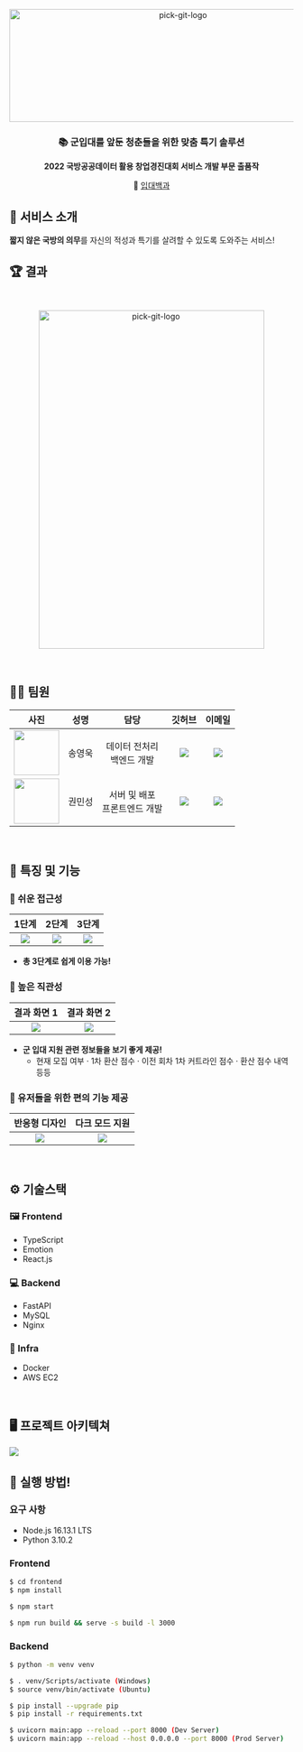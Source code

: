 <p align="center">
    <img src="https://user-images.githubusercontent.com/48237469/216926150-b56c78b6-c9a6-4ed6-bf26-fc0b9ac84088.png" alt="pick-git-logo" width="600" height="200">
</p>

<div align="center">

  <h3><strong> 📚 군입대를 앞둔 청춘들을 위한 맞춤 특기 솔루션 </strong></h3>
  <strong>2022 국방공공데이터 활용 창업경진대회 서비스 개발 부문 출품작</strong>
</div>

<div align="center">

  🔗 [입대백과](http://enlistpedia.org/)

</div>

## 📢 서비스 소개

**짧지 않은 국방의 의무**를 자신의 적성과 특기를 살려할 수 있도록 도와주는 서비스!

## 🏆 결과

<br/>
<p align="center">
    <img src="https://user-images.githubusercontent.com/48237469/216925052-37491cae-079d-460b-9042-8a6c6c255f94.jpg" alt="pick-git-logo" width="400" height="600">
</p>

<br/>

## 🤼‍♂️ 팀원


|사진|성명|담당|깃허브|이메일|
|:-:|:-:|:---:|:-:|:-:|
|<img src="https://github.com/R3gardless.png" width="80" height="80">|송영욱|데이터 전처리<br/>백엔드 개발|<a href="https://github.com/R3gardless"><img src="http://img.shields.io/badge/R3gardless-655ced?style=social&logo=github"/></a>|<a href="mailto:pidaoh@g.skku.edu"><img src="https://img.shields.io/static/v1?label=&message=pidaoh@g.skku.edu&color=orange&style=flat-square&logo=gmail"></a>|
|<img src="https://github.com/kweonminsung.png" width="80" height="80">|권민성|서버 및 배포<br/>프론트엔드 개발|<a href="https://github.com/kweonminsung"><img src="http://img.shields.io/badge/kweonminsung-655ced?style=social&logo=github"/></a>|<a href="mailto:kevin136583@gmail.com"><img src="https://img.shields.io/static/v1?label=&message=kevin136583@gmail.com&color=orange&style=flat-square&logo=gmail"></a>|

<br/>

## 💬 특징 및 기능

### 📌 쉬운 접근성
|1단계|2단계|3단계|
|:-:|:-:|:-:|
|<img src="https://user-images.githubusercontent.com/48237469/216935393-2a5d3948-5955-498f-88df-86a70a7c35ff.png">|<img src="https://user-images.githubusercontent.com/48237469/216935634-124ae574-2783-4bcb-a396-e78958d92018.png">|<img src="https://user-images.githubusercontent.com/48237469/216935790-e3da7b2b-1354-4d6d-b837-9ab70869b9af.png">|

- **총 3단계로 쉽게 이용 가능!**

### 📌 높은 직관성
|결과 화면 1|결과 화면 2|
|:-:|:-:|
|<img src="https://user-images.githubusercontent.com/48237469/216936325-92debdca-5e87-484b-b96f-370c2fe5eccd.png">|<img src="https://user-images.githubusercontent.com/48237469/216936437-673e1682-24f9-4498-b05c-04358a826ebf.png">|

- **군 입대 지원 관련 정보들을 보기 좋게 제공!**
  - 현재 모집 여부 · 1차 환산 점수 · 이전 회차 1차 커트라인 점수 · 환산 점수 내역 등등 


### 📌 유저들을 위한 편의 기능 제공
|반응형 디자인|다크 모드 지원|
|:-:|:-:|
|<img src="https://user-images.githubusercontent.com/48237469/216937416-83b35fcf-2220-4b5a-937e-b3f0e880d464.png">|<img src="https://user-images.githubusercontent.com/48237469/216937474-2bfa6034-94b3-417a-9c3d-644b13b29581.png">|

<br/>

## ⚙ 기술스택


### 🖼 Frontend

- TypeScript
- Emotion
- React.js

### 💻 Backend

 - FastAPI
 - MySQL
 - Nginx

### 📡 Infra

 - Docker
 - AWS EC2

<br/>

## 🖥 프로젝트 아키텍쳐

<img src="https://user-images.githubusercontent.com/48237469/216937921-58419993-fc5b-43cc-bf97-fbd29acadb93.png">

<br/>

## 📢 실행 방법!

### 요구 사항

- Node.js 16.13.1 LTS
- Python 3.10.2

### Frontend

```bash
$ cd frontend
$ npm install

$ npm start

$ npm run build && serve -s build -l 3000
```

### Backend

```bash
$ python -m venv venv

$ . venv/Scripts/activate (Windows)
$ source venv/bin/activate (Ubuntu)

$ pip install --upgrade pip
$ pip install -r requirements.txt

$ uvicorn main:app --reload --port 8000 (Dev Server)
$ uvicorn main:app --reload --host 0.0.0.0 --port 8000 (Prod Server)
```
